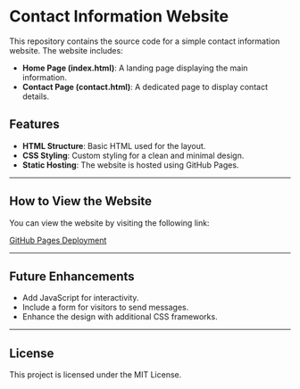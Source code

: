 # Contact Information Website

This repository contains the source code for a simple contact information website. The website includes:

- **Home Page (index.html)**: A landing page displaying the main information.
- **Contact Page (contact.html)**: A dedicated page to display contact details.

## Features

- **HTML Structure**: Basic HTML used for the layout.
- **CSS Styling**: Custom styling for a clean and minimal design.
- **Static Hosting**: The website is hosted using GitHub Pages.

---

## How to View the Website

You can view the website by visiting the following link:

[GitHub Pages Deployment](https://dirshaye.github.io)

---

## Future Enhancements

- Add JavaScript for interactivity.
- Include a form for visitors to send messages.
- Enhance the design with additional CSS frameworks.

---

## License

This project is licensed under the MIT License.

